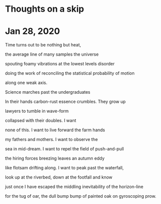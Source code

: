 # Thoughts on a skip
# Jan 28, 2020

Time turns out to be nothing but heat,

the average line of many samples the universe 

spouting foamy vibrations at the lowest levels disorder

doing the work of reconciling the statistical probability of motion

along one weak axis.

Science marches past the undergraduates

In their hands carbon-rust essence crumbles. They grow up

lawyers to tumble in wave-form

collapsed with their doubles. I want

none of this. I want to live forward the farm hands

my fathers and mothers. I want to observe the

sea in mid-dream. I want to repel the field of push-and-pull

the hiring forces breezing leaves an autumn eddy

like flotsam drifting along. I want to peak past the waterfall,

look up at the riverbed, down at the footfall and know

just once I have escaped the middling inevitability of the horizon-line

for the tug of oar, the dull bump bump of painted oak on gyroscoping prow.
